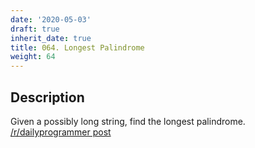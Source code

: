 ```yaml
---
date: '2020-05-03'
draft: true
inherit_date: true
title: 064. Longest Palindrome
weight: 64
---
```


## Description

Given a possibly long string, find the longest palindrome. [/r/dailyprogrammer post](https://www.reddit.com/r/dailyprogrammer/comments/uzx7s/6132012_challenge_64_intermediate/)
